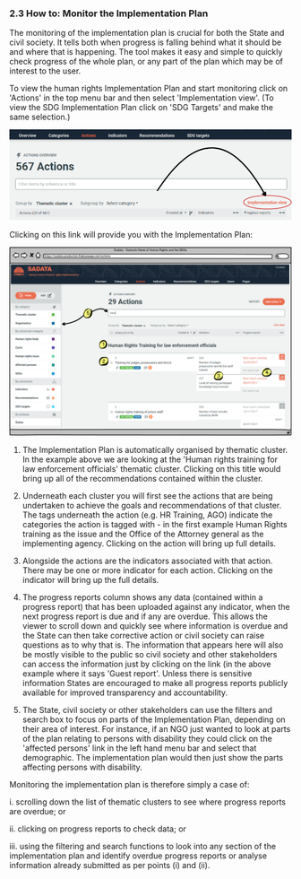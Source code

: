 ### 2.3 How to: Monitor the Implementation Plan

The monitoring of the implementation plan is crucial for both the State and civil society. It tells both when progress is falling behind what it should be and where that is happening. The tool makes it easy and simple to quickly check progress of the whole plan, or any part of the plan which may be of interest to the user.

To view the human rights Implementation Plan and start monitoring click on  'Actions' in the top menu bar and then select 'Implementation view'. \(To view the SDG Implementation Plan click on 'SDG Targets' and make the same selection.\) 

![](../assets/Imp_View_2.png)

Clicking on this link will provide you with the Implementation Plan:

![](../assets/Imp_Plan_Breakdown.png)

1. The Implementation Plan is automatically organised by thematic cluster. In the example above we are looking at the 'Human rights training for law enforcement officials' thematic cluster. Clicking on this title would bring up all of the recommendations contained within the cluster.

2. Underneath each cluster you will first see the actions that are being undertaken to achieve the goals and recommendations of that cluster. The tags underneath the action \(e.g. HR Training, AGO\) indicate the categories the action is tagged with - in the first example Human Rights training as the issue and the Office of the Attorney general as the implementing agency. Clicking on the action will bring up full details.

3. Alongside the actions are the indicators associated with that action. There may be one or more indicator for each action. Clicking on the indicator will bring up the full details.

4. The progress reports column  shows any data \(contained within a progress report\) that has been uploaded against any indicator, when the next progress report is due and if any are overdue. This allows the viewer to scroll down and quickly see where information is overdue and the State can then take corrective action or civil society can raise questions as to why that is. The information that appears here will also be mostly visible to the public so civil society and other stakeholders can access the information just by clicking on the link \(in the above example where it says 'Guest report'. Unless there is sensitive information States are encouraged to make all progress reports publicly available for improved transparency and accountability.

5. The State, civil society or other stakeholders can use the filters and search box to focus on parts of the Implementation Plan, depending on their area of interest. For instance, if an NGO just wanted to look at parts of the plan relating to persons with disability they could click on the 'affected persons' link in the left hand menu bar and select that demographic. The implementation plan would then just show the parts affecting persons with disability.

Monitoring the implementation plan is therefore simply a case of:

i. scrolling down the list of thematic clusters to see where progress reports are overdue; or

ii. clicking on progress reports to check data; or

iii. using the filtering and search functions to look into any section of the implementation plan and identify overdue progress reports or analyse information already submitted as per points \(i\) and \(ii\). 

